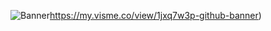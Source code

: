 ![Banner](https://my.visme.co/view/1jxq7w3p-github-banner)https://my.visme.co/view/1jxq7w3p-github-banner)
